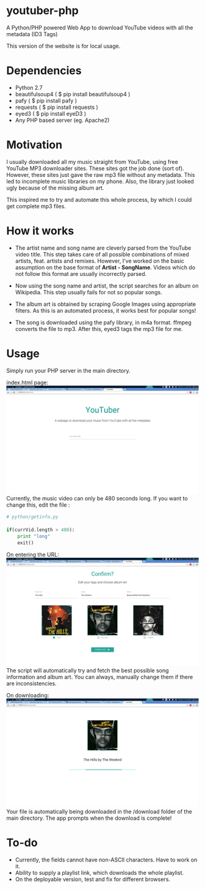 # youtuber-php
A Python/PHP powered Web App to download YouTube videos with all the metadata (ID3 Tags)

This version of the website is for local usage. 

# Dependencies

* Python 2.7
* beautifulsoup4 ( $ pip install beautifulsoup4 )
* pafy           ( $ pip install pafy )
* requests       ( $ pip install requests )
* eyed3 ( $ pip install eyeD3 )
* Any PHP based server (eg. Apache2)

# Motivation
I usually downloaded all my music straight from YouTube, using free YouTube MP3 downloader sites. These sites got the job done (sort of). However, these sites just gave the raw mp3 file without any metadata. This led to incomplete music libraries on my phone. Also, the library just looked ugly because of the missing album art.

This inspired me to try and automate this whole process, by which I could get complete mp3 files.

# How it works
* The artist name and song name are cleverly parsed from the YouTube video title. This step takes care of all possible combinations of mixed artists, feat. artists and remixes. However, I've worked on the basic assumption on the base format of **Artist - SongName**. Videos which do not follow this format are usually incorrectly parsed.

* Now using the song name and artist, the script searches for an album on Wikipedia. This step usually fails for not so popular songs.

* The album art is obtained by scraping Google Images using appropriate filters. As this is an automated process, it works best for popular songs!

* The song is downloaded using the pafy library, in m4a format. ffmpeg converts the file to mp3. After this, eyed3 tags the mp3 file for me.

# Usage

Simply run your PHP server in the main directory.

index.html page:
![GitHub Logo](/images/index.png)
Currently, the music video can only be 480 seconds long. If you want to change this, edit the file :
```python
# python/getinfo.py

if(currVid.length > 480):
	print "long"
	exit()
```

On entering the URL:
![GitHub Logo](/images/confirm.png)
The script will automatically try and fetch the best possible song information and album art. You can always, manually change them if there are inconsistencies.

On downloading:
![GitHub Logo](/images/dl.png)
Your file is automatically being downloaded in the /download folder of the main directory. The app prompts when the download is complete!

# To-do
* Currently, the fields cannot have non-ASCII characters. Have to work on it.
* Ability to supply a playlist link, which downloads the whole playlist.
* On the deployable version, test and fix for different browsers.